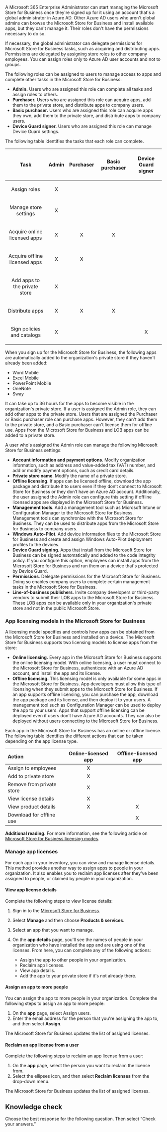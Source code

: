 A Microsoft 365 Enterprise Administrator can start managing the Microsoft Store for Business once they're signed up for it using an account that's a global administrator in Azure AD. Other Azure AD users who aren't global admins can browse the Microsoft Store for Business and install available apps, but they can't manage it. Their roles don't have the permissions necessary to do so.

If necessary, the global administrator can delegate permissions for Microsoft Store for Business tasks, such as acquiring and distributing apps. Permissions are delegated by assigning store roles to other company employees. You can assign roles only to Azure AD user accounts and not to groups.

The following roles can be assigned to users to manage access to apps and complete other tasks in the Microsoft Store for Business:

 -  **Admin.** Users who are assigned this role can complete all tasks and assign roles to others.
 -  **Purchaser.** Users who are assigned this role can acquire apps, add them to the private store, and distribute apps to company users.
 -  **Basic purchaser.** Users who are assigned this role can acquire apps they own, add them to the private store, and distribute apps to company users.
 -  **Device Guard signer.** Users who are assigned this role can manage Device Guard settings.

The following table identifies the tasks that each role can complete.

| <p><b>Task</b></p>                   | <p><b>Admin</b></p> | <p><b>Purchaser</b></p> | <p><b>Basic purchaser</b></p> | <p><b>Device Guard signer</b></p> |
|:-:|:-:|:-:|:-:|:-:|
| <p>Assign roles</p>                  |      <p>X</p>       |        <p> </p>         |           <p> </p>            |             <p> </p>              |
| <p>Manage store settings</p>         |      <p>X</p>       |        <p> </p>         |           <p> </p>            |             <p> </p>              |
| <p>Acquire online licensed apps</p>  |      <p>X</p>       |        <p>X</p>         |           <p>X</p>            |             <p> </p>              |
| <p>Acquire offline licensed apps</p> |      <p>X</p>       |        <p>X</p>         |           <p> </p>            |             <p> </p>              |
| <p>Add apps to the private store</p> |      <p>X</p>       |        <p> </p>         |           <p> </p>            |             <p> </p>              |
| <p>Distribute apps</p>               |      <p>X</p>       |        <p>X</p>         |           <p>X</p>            |             <p> </p>              |
| <p>Sign policies and catalogs</p>    |      <p>X</p>       |        <p> </p>         |           <p> </p>            |             <p>X</p>              |

When you sign up for the Microsoft Store for Business, the following apps are automatically added to the organization's private store if they haven't already been added:

 -  Word Mobile
 -  Excel Mobile
 -  PowerPoint Mobile
 -  OneNote
 -  Sway

It can take up to 36 hours for the apps to become visible in the organization's private store. If a user is assigned the Admin role, they can add other apps to the private store. Users that are assigned the Purchaser or Basic purchaser role can purchase apps. However, they can't add them to the private store, and a Basic purchaser can't license them for offline use. Apps from the Microsoft Store for Business and LOB apps can be added to a private store.

A user who's assigned the Admin role can manage the following Microsoft Store for Business settings:

 -  **Account information and payment options**. Modify organization information, such as address and value-added tax (VAT) number, and add or modify payment options, such as credit card details.
 -  **Private store name**. Modify the name of a private store.
 -  **Offline licensing**. If apps can be licensed offline, download the app package and distribute it to users even if they don’t connect to Microsoft Store for Business or they don’t have an Azure AD account. Additionally, the user assigned the Admin role can configure this setting if offline licensed apps are displayed in the Microsoft Store for Business.
 -  **Management tools**. Add a management tool such as Microsoft Intune or Configuration Manager to the Microsoft Store for Business. Management tools can synchronize with the Microsoft Store for Business. They can be used to distribute apps from the Microsoft Store for Business to company users.
 -  **Windows Auto-Pilot**. Add device information files to the Microsoft Store for Business and create and assign Windows Auto-Pilot deployment profiles to the devices.
 -  **Device Guard signing**. Apps that install from the Microsoft Store for Business can be signed automatically and added to the code integrity policy. If you configure this option, employees can install apps from the Microsoft Store for Business and run them on a device that's protected by Device Guard.
 -  **Permissions**. Delegate permissions for the Microsoft Store for Business. Doing so enables company users to complete certain management tasks in the Microsoft Store for Business.
 -  **Line-of-business publishers**. Invite company developers or third-party vendors to submit their LOB apps to the Microsoft Store for Business. These LOB apps can be available only in your organization's private store and not in the public Microsoft Store.

### App licensing models in the Microsoft Store for Business

A licensing model specifies and controls how apps can be obtained from the Microsoft Store for Business and installed on a device. The Microsoft Store for Business supports two licensing models to license apps from the store:

 -  **Online licensing.** Every app in the Microsoft Store for Business supports the online licensing model. With online licensing, a user must connect to the Microsoft Store for Business, authenticate with an Azure AD account, and install the app and its license.
 -  **Offline licensing.** This licensing model is only available for some apps in the Microsoft Store for Business. App developers must allow this type of licensing when they submit apps to the Microsoft Store for Business. If an app supports offline licensing, you can purchase the app, download the app package and its license, and then deploy it to your users. A management tool such as Configuration Manager can be used to deploy the app to your users. Apps that support offline licensing can be deployed even if users don't have Azure AD accounts. They can also be deployed without users connecting to the Microsoft Store for Business.

Each app in the Microsoft Store for Business has an online or offline license. The following table identifies the different actions that can be taken depending on the app license type.

| Action                    | Online-licensed app | Offline-licensed app |
|:- |:-:|:--:|
| Assign to employees       |          X          |                      |
| Add to private store      |          X          |                      |
| Remove from private store |          X          |                      |
| View license details      |          X          |                      |
| View product details      |          X          |          X           |
| Download for offline use  |                     |          X           |

**Additional reading.** For more information, see the following article on [Microsoft Store for Business licensing modes](/microsoft-store/apps-in-microsoft-store-for-business).

### Manage app licenses

For each app in your inventory, you can view and manage license details. This method provides another way to assign apps to people in your organization. It also enables you to reclaim app licenses after they've been assigned to people, or claimed by people in your organization.

#### View app license details

Complete the following steps to view license details:

1.  Sign in to the [Microsoft Store for Business](https://businessstore.microsoft.com/store/private-store?azure-portal=true).<br>
2.  Select **Manage** and then choose **Products &amp; services**.<br>
3.  Select an app that you want to manage.<br>
4.  On the **app details** page, you'll see the names of people in your organization who have installed the app and are using one of the licenses. From here, you can complete any of the following actions:<br>
    
     -  Assign the app to other people in your organization.
     -  Reclaim app licenses.
     -  View app details.
     -  Add the app to your private store if it's not already there.

#### Assign an app to more people

You can assign the app to more people in your organization. Complete the following steps to assign an app to more people:

1.  On the **app** page, select Assign users.
2.  Enter the email address for the person that you're assigning the app to, and then select **Assign**.

The Microsoft Store for Business updates the list of assigned licenses.

#### Reclaim an app license from a user

Complete the following steps to reclaim an app license from a user:

1.  On the **app** page, select the person you want to reclaim the license from.
2.  Select the ellipses icon, and then select **Reclaim licenses** from the drop-down menu.

The Microsoft Store for Business updates the list of assigned licenses.

## Knowledge check

Choose the best response for the following question. Then select “Check your answers.”